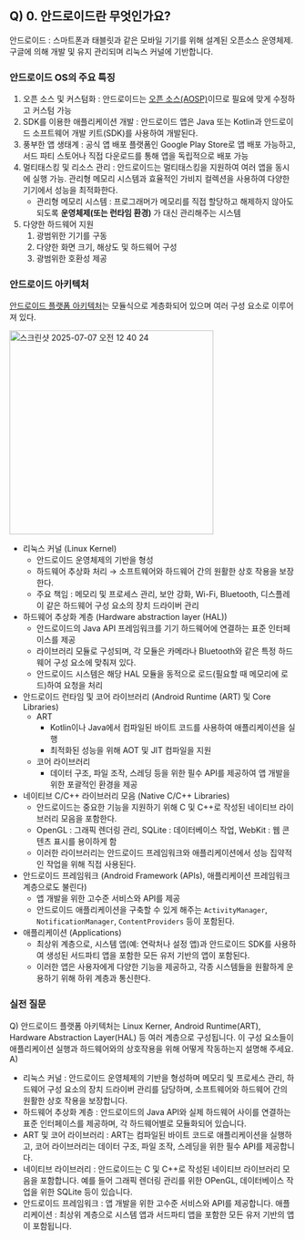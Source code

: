 ## Q) 0. 안드로이드란 무엇인가요?

안드로이드 : 스마트폰과 태블릿과 같은 모바일 기기를 위해 설계된 오픈소스 운영체제. 구글에 의해 개발 및 유지 관리되며 리눅스 커널에 기반합니다.

### 안드로이드 OS의 주요 특징
1. 오픈 소스 및 커스텀화 : 안드로이드는 [오픈 소스(AOSP)](https://source.android.com/)이므로 필요에 맞게 수정하고 커스텀 가능
2. SDK를 이용한 애플리케이션 개발 : 안드로이드 앱은 Java 또는 Kotlin과 안드로이드 소프트웨어 개발 키트(SDK)를 사용하여 개발된다.
3. 풍부한 앱 생태계 : 공식 앱 배포 플랫폼인 Google Play Store로 앱 배포 가능하고, 서드 파티 스토어나 직접 다운로드를 통해 앱을 독립적으로 배포 가능
4. 멀티태스킹 및 리소스 관리 : 안드로이드는 멀티태스킹을 지원하여 여러 앱을 동시에 실행 가능. 관리형 메모리 시스템과 효율적인 가비지 컬렉션을 사용하여 다양한 기기에서 성능을 최적화한다.
	- 관리형 메모리 시스템 : 프로그래머가 메모리를 직접 할당하고 해제하지 않아도 되도록 **운영체제(또는 런타임 환경)** 가 대신 관리해주는 시스템 
5. 다양한 하드웨어 지원
	1. 광범위한 기기를 구동
	2. 다양한 화면 크기, 해상도 및 하드웨어 구성
	3. 광범위한 호환성 제공

### 안드로이드 아키텍처
[안드로이드 플랫폼 아키텍처](https://developer.android.com/guide/platform)는 모듈식으로 계층화되어 있으며 여러 구성 요소로 이루어져 있다.

<img width="358" alt="스크린샷 2025-07-07 오전 12 40 24" src="https://github.com/user-attachments/assets/aaf55329-cfa3-42b7-b123-57b90687afb3" />

- 리눅스 커널 (Linux Kernel)
    - 안드로이드 운영체제의 기반을 형성
    - 하드웨어 추상화 처리 → 소프트웨어와 하드웨어 간의 원활한 상호 작용을 보장한다.
    - 주요 책임 : 메모리 및 프로세스 관리, 보안 강화, Wi-Fi, Bluetooth, 디스플레이 같은 하드웨어 구성 요소의 장치 드라이버 관리
- 하드웨어 추상화 계층 (Hardware abstraction layer (HAL))
    - 안드로이드의 Java API 프레임워크를 기기 하드웨어에 연결하는 표준 인터페이스를 제공
    - 라이브러리 모듈로 구성되며, 각 모듈은 카메라나 Bluetooth와 같은 특정 하드웨어 구성 요소에 맞춰져 있다.
    - 안드로이드 시스템은 해당 HAL 모듈을 동적으로 로드(필요할 때 메모리에 로드)하여 요청을 처리
- 안드로이드 런타임 및 코어 라이브러리 (Android Runtime (ART) 및 Core Libraries)
    - ART
    	- Kotlin이나 Java에서 컴파일된 바이트 코드를 사용하여 애플리케이션을 실행
    	- 최적화된 성능을 위해 AOT 및 JIT 컴파일을 지원
    - 코어 라이브러리
    	- 데이터 구조, 파일 조작, 스레딩 등을 위한 필수 API를 제공하여 앱 개발을 위한 포괄적인 환경을 제공
- 네이티브 C/C++ 라이브러리 모음 (Native C/C++ Libraries)
    - 안드로이드는 중요한 기능을 지원하기 위해 C 및 C++로 작성된 네이티브 라이브러리 모음을 포함한다.
    - OpenGL : 그래픽 렌더링 관리, SQLite : 데이터베이스 작업, WebKit : 웹 콘텐츠 표시를 용이하게 함
    - 이러한 라이브러리는 안드로이드 프레임워크와 애플리케이션에서 성능 집약적인 작업을 위해 직접 사용된다.
- 안드로이드 프레임워크 (Android Framework (APIs), 애플리케이션 프레임워크 계층으로도 불린다)
    - 앱 개발을 위한 고수준 서비스와 API를 제공
    - 안드로이드 애플리케이션을 구축할 수 있게 해주는 `ActivityManager`, `NotificationManager`, `ContentProviders` 등이 포함된다.
- 애플리케이션 (Applications)
    - 최상위 계층으로, 시스템 앱(예: 연락처나 설정 앱)과 안드로이드 SDK를 사용하여 생성된 서드파티 앱을 포함한 모든 유저 기반의 앱이 포함된다.
    - 이러한 앱은 사용자에게 다양한 기능을 제공하고, 각종 시스템들을 원활하게 운용하기 위해 하위 계층과 통신한다.

### 실전 질문
Q) 안드로이드 플랫폼 아키텍처는 Linux Kerner, Android Runtime(ART), Hardware Abstraction Layer(HAL) 등 여러 계층으로 구성됩니다. 이 구성 요소들이 애플리케이션 실행과 하드웨어와의 상호작용을 위해 어떻게 작동하는지 설명해 주세요.<br>
A)
- 리눅스 커널 : 안드로이드 운영체제의 기반을 형성하며 메모리 및 프로세스 관리, 하드웨어 구성 요소의 장치 드라이버 관리를 담당하며, 소프트웨어와 하드웨어 간의 원활한 상호 작용을 보장합니다.
- 하드웨어 추상화 계층 : 안드로이드의 Java API와 실제 하드웨어 사이를 연결하는 표준 인터페이스를 제공하며, 각 하드웨어별로 모듈화되어 있습니다.
- ART 및 코어 라이브러리 : ART는 컴파일된 바이트 코드로 애플리케이션을 실행하고, 코어 라이브러리는 데이터 구조, 파일 조작, 스레딩을 위한 필수 API를 제공합니다.
- 네이티브 라이브러리 : 안드로이드는 C 및 C++로 작성된 네이티브 라이브러리 모음을 포함합니다. 예를 들어 그래픽 렌더링 관리를 위한 OPenGL, 데이터베이스 작업을 위한 SQLite 등이 있습니다.
- 안드로이드 프레임워크 : 앱 개발을 위한 고수준 서비스와 API를 제공합니다.
애플리케이션 : 최상위 계층으로 시스템 앱과 서드파티 앱을 포함한 모든 유저 기반의 앱이 포함됩니다.
